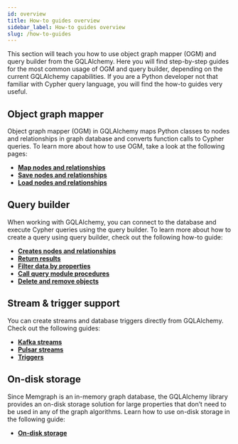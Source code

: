 ```yaml
---
id: overview
title: How-to guides overview
sidebar_label: How-to guides overview
slug: /how-to-guides
---
```


This section will teach you how to use object graph mapper (OGM) and query
builder from the GQLAlchemy. Here you will find step-by-step guides for the most
common usage of OGM and query builder, depending on the current GQLAlchemy
capabilities. If you are a Python developer not that familiar with Cypher query
language, you will find the how-to guides very useful.

## Object graph mapper

Object graph mapper (OGM) in GQLAlchemy maps Python classes to nodes and
relationships in graph database and converts function calls to Cypher queries.
To learn more about how to use OGM, take a look at the following pages:

- [**Map nodes and
  relationships**](/how-to-guides/ogm/map-nodes-and-relationships.md)
- [**Save nodes and
  relationships**](/how-to-guides/ogm/save-nodes-and-relationships.md)
- [**Load nodes and
  relationships**](/how-to-guides/ogm/load-nodes-and-relationships.md)

## Query builder

When working with GQLAlchemy, you can connect to the database and execute Cypher
queries using the query builder. To learn more about how to create a query using
query builder, check out the following how-to guide:

- [**Creates nodes and
  relationships**](/how-to-guides/query-builder/create-nodes-relationships.md)
- [**Return results**](/how-to-guides/query-builder/return-results.md)
- [**Filter data by properties**](/how-to-guides/query-builder/filter-data.md)
- [**Call query module
  procedures**](/how-to-guides/query-builder/call-procedures.md)
- [**Delete and remove
  objects**](/how-to-guides/query-builder/delete-remove-objects.md)

## Stream & trigger support

You can create streams and database triggers directly from GQLAlchemy. Check out
the following guides:

- [**Kafka streams**](/how-to-guides/streams/kafka-streams.md)
- [**Pulsar streams**](/how-to-guides/streams/pulsar-streams.md)
- [**Triggers**](/how-to-guides/triggers/triggers.md)

## On-disk storage

Since Memgraph is an in-memory graph database, the GQLAlchemy library provides
an on-disk storage solution for large properties that don’t need to be used in
any of the graph algorithms. Learn how to use on-disk storage in the following
guide:

- [**On-disk storage**](/how-to-guides/on-disk-storage/on-disk-storage.md)